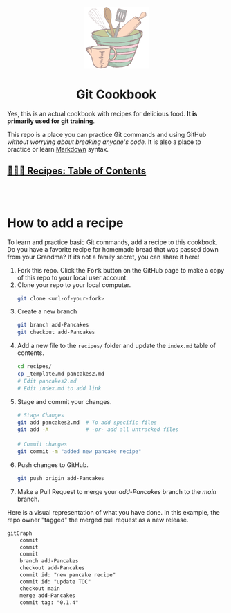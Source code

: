 <div align=CENTER>

<img src="cooking.png" width=150>

<h1> Git Cookbook </h1>

</div>

Yes, this is an actual cookbook with recipes for delicious food. **It is primarily used for git training**.

This repo is a place you can practice Git commands and using GitHub _without worrying about breaking anyone's code._ It is also a place to practice or learn [Markdown](https://www.markdownguide.org/) syntax.

## [👨🏻‍🍳 Recipes: Table of Contents](recipes/index.md)

<br>
<br>

# How to add a recipe

To learn and practice basic Git commands, add a recipe to this cookbook. Do you have a favorite recipe for homemade bread that was passed down from your Grandma? If its not a family secret, you can share it here!

1. Fork this repo. Click the <kbd>Fork</kbd> button on the GitHub page to make a copy of this repo to your local user account.
1. Clone your repo to your local computer.
    ```bash
    git clone <url-of-your-fork>
    ```
1. Create a new branch
    ```bash
    git branch add-Pancakes
    git checkout add-Pancakes
    ```
1. Add a new file to the `recipes/` folder and update the `index.md` table of contents.
    ```bash
    cd recipes/
    cp _template.md pancakes2.md
    # Edit pancakes2.md
    # Edit index.md to add link
    ```
1. Stage and commit your changes.
    ```bash
    # Stage Changes
    git add pancakes2.md  # To add specific files
    git add -A            # -or- add all untracked files

    # Commit changes
    git commit -m "added new pancake recipe"
    ```
1. Push changes to GitHub.
    ```bash
    git push origin add-Pancakes
    ```
1. Make a Pull Request to merge your _add-Pancakes_ branch to the _main_ branch.

Here is a visual representation of what you have done. In this example, the repo owner "tagged" the merged pull request as a new release.

```mermaid
gitGraph
    commit
    commit
    commit
    branch add-Pancakes
    checkout add-Pancakes
    commit id: "new pancake recipe"
    commit id: "update TOC"
    checkout main
    merge add-Pancakes
    commit tag: "0.1.4"
```
